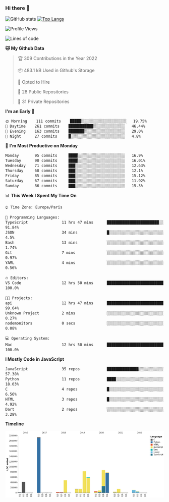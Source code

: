 ### Hi there 👋


![GitHub stats](https://github-readme-stats.vercel.app/api?username=eastkap&theme=dark&show_icons=true&count_private=true)
[![Top Langs](https://github-readme-stats.vercel.app/api/top-langs/?username=eastkap&layout=compact)](https://github.com/anuraghazra/github-readme-stats)



<!--START_SECTION:waka-->
![Profile Views](http://img.shields.io/badge/Profile%20Views-0-blue)

![Lines of code](https://img.shields.io/badge/From%20Hello%20World%20I%27ve%20Written-696573%20lines%20of%20code-blue)

**🐱 My Github Data** 

> 🏆 309 Contributions in the Year 2022
 > 
> 📦 483.1 kB Used in Github's Storage 
 > 
> 💼 Opted to Hire
 > 
> 📜 28 Public Repositories 
 > 
> 🔑 31 Private Repositories  
 > 
**I'm an Early 🐤** 

```text
🌞 Morning    111 commits    █████░░░░░░░░░░░░░░░░░░░░   19.75% 
🌆 Daytime    261 commits    ███████████░░░░░░░░░░░░░░   46.44% 
🌃 Evening    163 commits    ███████░░░░░░░░░░░░░░░░░░   29.0% 
🌙 Night      27 commits     █░░░░░░░░░░░░░░░░░░░░░░░░   4.8%

```
📅 **I'm Most Productive on Monday** 

```text
Monday       95 commits     ████░░░░░░░░░░░░░░░░░░░░░   16.9% 
Tuesday      90 commits     ████░░░░░░░░░░░░░░░░░░░░░   16.01% 
Wednesday    71 commits     ███░░░░░░░░░░░░░░░░░░░░░░   12.63% 
Thursday     68 commits     ███░░░░░░░░░░░░░░░░░░░░░░   12.1% 
Friday       85 commits     ███░░░░░░░░░░░░░░░░░░░░░░   15.12% 
Saturday     67 commits     ███░░░░░░░░░░░░░░░░░░░░░░   11.92% 
Sunday       86 commits     ███░░░░░░░░░░░░░░░░░░░░░░   15.3%

```


📊 **This Week I Spent My Time On** 

```text
⌚︎ Time Zone: Europe/Paris

💬 Programming Languages: 
TypeScript               11 hrs 47 mins      ███████████████████████░░   91.84% 
JSON                     34 mins             █░░░░░░░░░░░░░░░░░░░░░░░░   4.5% 
Bash                     13 mins             ░░░░░░░░░░░░░░░░░░░░░░░░░   1.74% 
Git                      7 mins              ░░░░░░░░░░░░░░░░░░░░░░░░░   0.97% 
YAML                     4 mins              ░░░░░░░░░░░░░░░░░░░░░░░░░   0.56%

🔥 Editors: 
VS Code                  12 hrs 50 mins      █████████████████████████   100.0%

🐱‍💻 Projects: 
api                      12 hrs 47 mins      █████████████████████████   99.64% 
Unknown Project          2 mins              ░░░░░░░░░░░░░░░░░░░░░░░░░   0.27% 
nodemonitors             0 secs              ░░░░░░░░░░░░░░░░░░░░░░░░░   0.08%

💻 Operating System: 
Mac                      12 hrs 50 mins      █████████████████████████   100.0%

```

**I Mostly Code in JavaScript** 

```text
JavaScript               35 repos            ██████████████░░░░░░░░░░░   57.38% 
Python                   11 repos            ████░░░░░░░░░░░░░░░░░░░░░   18.03% 
C                        4 repos             █░░░░░░░░░░░░░░░░░░░░░░░░   6.56% 
HTML                     3 repos             █░░░░░░░░░░░░░░░░░░░░░░░░   4.92% 
Dart                     2 repos             ░░░░░░░░░░░░░░░░░░░░░░░░░   3.28%

```


**Timeline**

![Chart not found](https://raw.githubusercontent.com/Eastkap/Eastkap/main/charts/bar_graph.png) 


<!--END_SECTION:waka-->

<!--
**Eastkap/eastkap** is a ✨ _special_ ✨ repository because its `README.md` (this file) appears on your GitHub profile.

Here are some ideas to get you started:

- 🔭 I’m currently working on ...
- 🌱 I’m currently learning ...
- 👯 I’m looking to collaborate on ...
- 🤔 I’m looking for help with ...
- 💬 Ask me about ...
- 📫 How to reach me: ...
- 😄 Pronouns: ...
- ⚡ Fun fact: ...
-->

